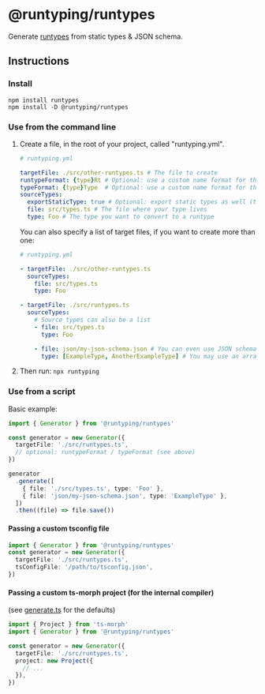 # @runtyping/runtypes

Generate [runtypes](https://github.com/pelotom/runtypes) from static types & JSON schema.

## Instructions

### Install

```
npm install runtypes
npm install -D @runtyping/runtypes
```

### Use from the command line

1. Create a file, in the root of your project, called "runtyping.yml".

   ```yaml
   # runtyping.yml

   targetFile: ./src/other-runtypes.ts # The file to create
   runtypeFormat: {type}Rt # Optional: use a custom name format for the created runtype
   typeFormat: {type}Type  # Optional: use a custom name format for the created type
   sourceTypes:
     exportStaticType: true # Optional: export static types as well (true by default)
     file: src/types.ts # The file where your type lives
     type: Foo # The type you want to convert to a runtype
   ```

   You can also specify a list of target files, if you want to create more than one:

   ```yaml
   # runtyping.yml

   - targetFile: ./src/other-runtypes.ts
     sourceTypes:
       file: src/types.ts
       type: Foo

   - targetFile: ./src/runtypes.ts
     sourceTypes:
       # Source types can also be a list
       - file: src/types.ts
         type: Foo

       - file: json/my-json-schema.json # You can even use JSON schema files!!
         type: [ExampleType, AnotherExampleType] # You may use an array of types
   ```

1. Then run: `npx runtyping`

### Use from a script

Basic example:

```ts
import { Generator } from '@runtyping/runtypes'

const generator = new Generator({
  targetFile: './src/runtypes.ts',
  // optional: runtypeFormat / typeFormat (see above)
})

generator
  .generate([
    { file: './src/types.ts', type: 'Foo' },
    { file: 'json/my-json-schema.json', type: 'ExampleType' },
  ])
  .then((file) => file.save())
```

#### Passing a custom tsconfig file

```ts
import { Generator } from '@runtyping/runtypes'
const generator = new Generator({
  targetFile: './src/runtypes.ts',
  tsConfigFile: '/path/to/tsconfig.json',
})
```

#### Passing a custom ts-morph project (for the internal compiler)

(see [generate.ts](src/generate.ts) for the defaults)

```ts
import { Project } from 'ts-morph'
import { Generator } from '@runtyping/runtypes'

const generator = new Generator({
  targetFile: './src/runtypes.ts',
  project: new Project({
    // ...
  }),
})
```

